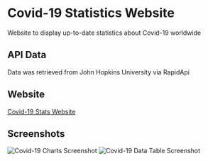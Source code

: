 # Covid-19 Statistics Website
Website to display up-to-date statistics about Covid-19 worldwide

## API Data
Data was retrieved from John Hopkins University via RapidApi

## Website 
[Covid-19 Stats Website](https://aecko.github.io/)

## Screenshots
![Covid-19 Charts Screenshot](https://i.imgur.com/DlWCxIB.png)
![Covid-19 Data Table Screenshot](https://i.imgur.com/BXyhtQE.png)
